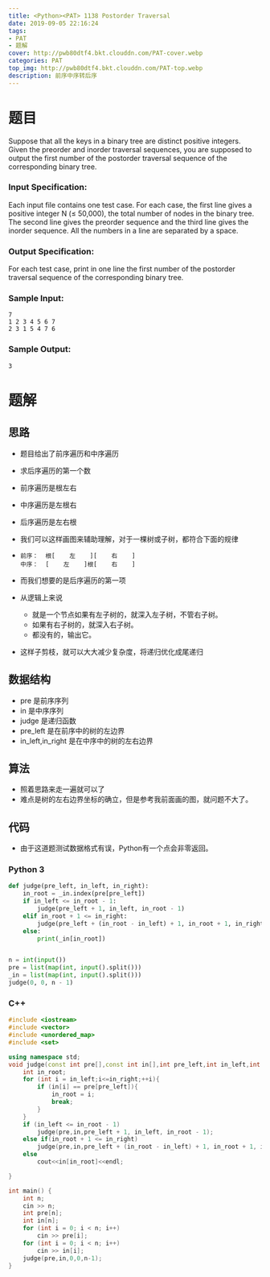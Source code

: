 ```yaml
---
title: <Python><PAT> 1138 Postorder Traversal
date: 2019-09-05 22:16:24
tags:
- PAT
- 题解
cover: http://pwb80dtf4.bkt.clouddn.com/PAT-cover.webp
categories: PAT
top_img: http://pwb80dtf4.bkt.clouddn.com/PAT-top.webp
description: 前序中序转后序
---
```


# 题目

Suppose that all the keys in a binary tree are distinct positive integers. Given the preorder and inorder traversal sequences, you are supposed to output the first number of the postorder traversal sequence of the corresponding binary tree.

### Input Specification:

Each input file contains one test case. For each case, the first line gives a positive integer N (≤ 50,000), the total number of nodes in the binary tree. The second line gives the preorder sequence and the third line gives the inorder sequence. All the numbers in a line are separated by a space.

### Output Specification:

For each test case, print in one line the first number of the postorder traversal sequence of the corresponding binary tree.

### Sample Input:

```in
7
1 2 3 4 5 6 7
2 3 1 5 4 7 6
```

### Sample Output:

```out
3
```

# 题解

## 思路

+ 题目给出了前序遍历和中序遍历

+ 求后序遍历的第一个数

+ 前序遍历是根左右

+ 中序遍历是左根右

+ 后序遍历是左右根

+ 我们可以这样画图来辅助理解，对于一棵树或子树，都符合下面的规律

+ ```
  前序：  根[    左    ][    右    ]
  中序：  [    左    ]根[    右    ]
  ```

+ 而我们想要的是后序遍历的第一项

+ 从逻辑上来说

  + 就是一个节点如果有左子树的，就深入左子树，不管右子树。
  + 如果有右子树的，就深入右子树。
  + 都没有的，输出它。

+ 这样子剪枝，就可以大大减少复杂度，将递归优化成尾递归

## 数据结构

+ pre 是前序序列
+ in 是中序序列
+ judge 是递归函数
+ pre_left 是在前序中的树的左边界
+ in_left,in_right 是在中序中的树的左右边界

## 算法

+ 照着思路来走一遍就可以了
+ 难点是树的左右边界坐标的确立，但是参考我前面画的图，就问题不大了。

##  代码

+ 由于这道题测试数据格式有误，Python有一个点会非零返回。

### Python 3

```python
def judge(pre_left, in_left, in_right):
    in_root = _in.index(pre[pre_left])
    if in_left <= in_root - 1:
        judge(pre_left + 1, in_left, in_root - 1)
    elif in_root + 1 <= in_right:
        judge(pre_left + (in_root - in_left) + 1, in_root + 1, in_right)
    else:
        print(_in[in_root])


n = int(input())
pre = list(map(int, input().split()))
_in = list(map(int, input().split()))
judge(0, 0, n - 1)

```
### C++
```c++
#include <iostream>
#include <vector>
#include <unordered_map>
#include <set>

using namespace std;
void judge(const int pre[],const int in[],int pre_left,int in_left,int in_right){
    int in_root;
    for (int i = in_left;i<=in_right;++i){
        if (in[i] == pre[pre_left]){
            in_root = i;
            break;
        }
    }
    if (in_left <= in_root - 1)
        judge(pre,in,pre_left + 1, in_left, in_root - 1);
    else if(in_root + 1 <= in_right)
        judge(pre,in,pre_left + (in_root - in_left) + 1, in_root + 1, in_right);
    else
        cout<<in[in_root]<<endl;

}

int main() {
    int n;
    cin >> n;
    int pre[n];
    int in[n];
    for (int i = 0; i < n; i++)
        cin >> pre[i];
    for (int i = 0; i < n; i++)
        cin >> in[i];
    judge(pre,in,0,0,n-1);
}
```

